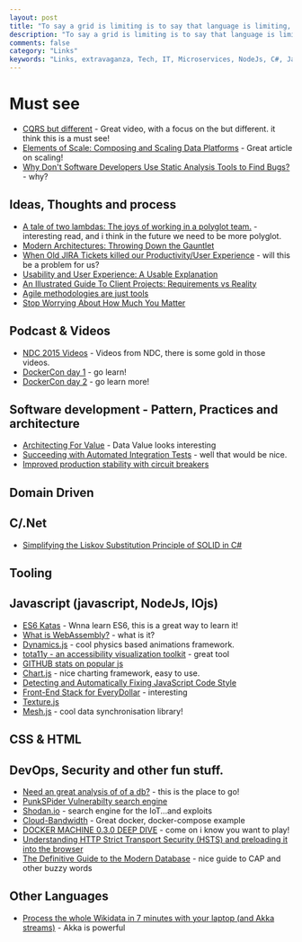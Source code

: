 ```yaml
---
layout: post
title: "To say a grid is limiting is to say that language is limiting, or typography is limiting."
description: "To say a grid is limiting is to say that language is limiting, or typography is limiting."
comments: false
category: "Links"
keywords: "Links, extravaganza, Tech, IT, Microservices, NodeJs, C#, Javascript, Solution architecture"
---
```

#  Must see #
  * [CQRS but different](https://vimeo.com/131199089) - Great video, with a focus on the but different. it think this is a must see!
  * [Elements of Scale: Composing and Scaling Data Platforms](http://www.benstopford.com/2015/04/28/elements-of-scale-composing-and-scaling-data-platforms/) - Great article on scaling!
  * [Why Don't Software Developers Use Static Analysis Tools to Find Bugs?](http://www.viva64.com/en/b/0335/) - why?

##  Ideas, Thoughts and process ##
  * [A tale of two lambdas: The joys of working in a polyglot team.](http://dev.otto.de/2015/06/23/a-tale-of-two-lambdas-2/) - interesting read, and i think in the future we need to be more polyglot.
  * [Modern Architectures: Throwing Down the Gauntlet](https://developer.salesforce.com/blogs/developer-relations/2015/06/modern-architectures-throwing-gauntlet.html)
  * [When Old JIRA Tickets killed our Productivity/User Experience](http://apmblog.dynatrace.com/2015/06/25/when-old-jira-tickets-killed-our-productivityuser-experience/) - will this be a problem for us?
  * [Usability and User Experience: A Usable Explanation](http://www.stickyminds.com/article/usability-and-user-experience-usable-explanation)
  * [An Illustrated Guide To Client Projects: Requirements vs Reality](http://derickbailey.com/2015/06/27/an-illustrated-guide-to-client-projects-requirements-vs-reality/)
  * [Agile methodologies are just tools](http://designcoderelease.blogspot.co.uk/2015/06/agile-methodologies-are-just-tools.html)
  * [Stop Worrying About How Much You Matter](http://peterbregman.com/articles/stop-worrying-about-how-much-you-matter/#.VZOmHfntluB)

##  Podcast & Videos ##
  * [NDC 2015 Videos](https://vimeo.com/ndcconferences/videos/) - Videos from NDC, there is some gold in those videos.
  * [DockerCon day 1](https://blog.docker.com/2015/06/dockercon-2015-videos-day-1-of-docker-docker-docker-2/) - go learn!
  * [DockerCon day 2](https://blog.docker.com/2015/06/dockercon-2015-videos-day-2-docker-docker-docker/) - go learn more!

##  Software development - Pattern, Practices and architecture ##
  * [Architecting For Value](http://stevetodd.typepad.com/my_weblog/2015/06/architecting-for-value.html) - Data Value looks interesting
  * [Succeeding with Automated Integration Tests](http://jeremydmiller.com/2015/06/25/succeeding_with_integration_testing/) - well that would be nice.
  * [Improved production stability with circuit breakers](http://engineering.heroku.com/blogs/2015-06-30-improved-production-stability-with-circuit-breakers/) 

##  Domain Driven ##

##  C/.Net ##
  * [Simplifying the Liskov Substitution Principle of SOLID in C#](http://www.infragistics.com/community/blogs/dhananjay_kumar/archive/2015/06/30/simplifying-the-liskov-substitution-principle-of-solid-in-c.aspx)

##  Tooling  ##

##  Javascript (javascript, NodeJs, IOjs) ##
  * [ES6 Katas](http://es6katas.org/) - Wnna learn ES6, this is a great way to learn it!
  * [What is WebAssembly?](https://medium.com/javascript-scene/what-is-webassembly-the-dawn-of-a-new-era-61256ec5a8f6) - what is it?
  * [Dynamics.js](http://dynamicsjs.com/) - cool physics based animations framework.
  * [tota11y - an accessibility visualization toolkit](http://khan.github.io/tota11y/) - great tool
  * [GITHUB stats on popular js](http://stats.js.org/)
  * [Chart.js](http://www.chartjs.org/) - nice charting framework, easy to use.
  * [Detecting and Automatically Fixing JavaScript Code Style](http://ariya.ofilabs.com/2015/06/detecting-and-automatically-fixing-javascript-code-style.html)
  * [Front-End Stack for EveryDollar](http://www.developwithpurpose.com/front-end-stack-for-everydollar/) - interesting
  * [Texture.js](http://www.noupe.com/development/textures-js-svg-textures-in-all-shapes-and-colors-91582.html)
  * [Mesh.js](http://dailyjs.com/2015/06/29/mesh-js/) - cool data synchronisation library!

##  CSS & HTML ##

##  DevOps, Security and other fun stuff. ##
  * [Need an great analysis of of a db?](https://aphyr.com/tags/jepsen) - this is the place to go!
  * [PunkSPider Vulnerabilty search engine](https://www.punkspider.org)
  * [Shodan.io](https://www.shodan.io/) - search engine for the IoT...and exploits
  * [Cloud-Bandwidth](https://github.com/nerdalert/cloud-bandwidth) - Great docker, docker-compose example
  * [DOCKER MACHINE 0.3.0 DEEP DIVE](https://blog.docker.com/2015/06/docker-machine-0-3-0-deep-dive/) - come on i know you want to play!
  * [Understanding HTTP Strict Transport Security (HSTS) and preloading it into the browser](http://www.troyhunt.com/2015/06/understanding-http-strict-transport.html)
  * [The Definitive Guide to the Modern Database](http://java.dzone.com/articles/definitive-guide-modern) - nice guide to CAP and other buzzy words 

##  Other Languages ##
  * [Process the whole Wikidata in 7 minutes with your laptop (and Akka streams)](http://engineering.intenthq.com/2015/06/wikidata-akka-streams) - Akka is powerful

